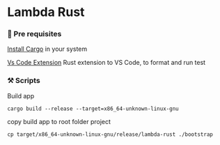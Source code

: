 # Lambda Rust

### 📌 Pre requisites

[Install Cargo](https://doc.rust-lang.org/cargo/getting-started/installation.html) in your system


[Vs Code Extension](https://marketplace.visualstudio.com/items?itemName=1YiB.rust-bundle) Rust extension to VS Code, to format and run test

### ⚒️ Scripts

Build app

```
cargo build --release --target=x86_64-unknown-linux-gnu
```

copy build app to root folder  project

```
cp target/x86_64-unknown-linux-gnu/release/lambda-rust ./bootstrap
```